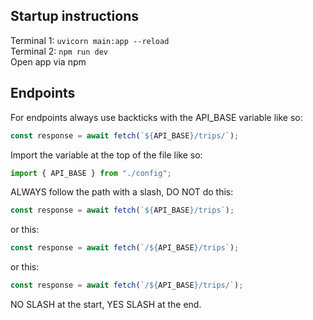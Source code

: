 ## Startup instructions

Terminal 1: `uvicorn main:app --reload` <br />
Terminal 2: `npm run dev` <br />
Open app via npm <br />

## Endpoints

For endpoints always use backticks with the API_BASE variable like so:

```js
const response = await fetch(`${API_BASE}/trips/`);
```

Import the variable at the top of the file like so:

```js
import { API_BASE } from "./config";
```

ALWAYS follow the path with a slash, DO NOT do this:

```js
const response = await fetch(`${API_BASE}/trips`);
```

or this:

```js
const response = await fetch(`/${API_BASE}/trips`);
```

or this:

```js
const response = await fetch(`/${API_BASE}/trips/`);
```

NO SLASH at the start, YES SLASH at the end.
